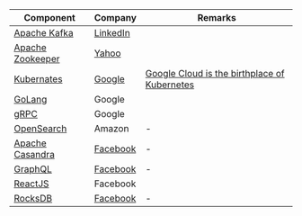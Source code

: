 
| Component                                                                 | Company                                                                                                                         | Remarks                                                                                           |
|---------------------------------------------------------------------------|---------------------------------------------------------------------------------------------------------------------------------|---------------------------------------------------------------------------------------------------|
| [Apache Kafka](4_MessageBrokers/Kafka.md)                                 | [LinkedIn](https://engineering.linkedin.com/blog/2019/apache-kafka-trillion-messages)                                           |                                                                                                   |
| [Apache Zookeeper](6_DevOps/ApacheZookeeper.md)                           | [Yahoo](https://en.wikipedia.org/wiki/Apache_ZooKeeper)                                                                         |                                                                                                   |
| [Kubernates](6_DevOps/Kubernates.md)                                      | [Google](https://cloud.google.com/learn/what-is-kubernetes)                                                                     | [Google Cloud is the birthplace of Kubernetes](https://cloud.google.com/learn/what-is-kubernetes) |
| [GoLang](../5_ProgrammingLanguages/1_GoLang)                              | Google                                                                                                                          |                                                                                                   |
| [gRPC](2_APITechOptions/gRPC.md)                                          | Google                                                                                                                          |                                                                                                   |
| [OpenSearch](../2_AWSComponents/6_DatabaseServices/AmazonOpenSearch.md)   | Amazon                                                                                                                          | -                                                                                                 |
| [Apache Casandra](3_DatabaseComponents/NoSQL-Databases/ApacheCasandra.md) | [Facebook](https://cassandra.apache.org/_/index.html)                                                                           | -                                                                                                 |
| [GraphQL](2_APITechOptions/GraphQL.md)                                    | [Facebook](https://buddy.works/tutorials/what-is-graphql-and-why-facebook-felt-the-need-to-build-it#why-facebook-built-graphql) | -                                                                                                 |
| [ReactJS](https://reactjs.org/)                                           | Facebook                                                                                                                        |                                                                                                   |
| [RocksDB](3_DatabaseComponents/NoSQL-Databases/RocksDB)                   | [Facebook](https://engineering.fb.com/2013/11/21/core-data/under-the-hood-building-and-open-sourcing-rocksdb/)                  | -                                                                                                 |



